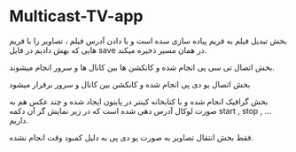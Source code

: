 # Multicast-TV-app

بخش تبدیل فیلم به فریم پیاده سازی سده است و با دادن آدرس فیلم ، تصاویر را با فریم هایی که بهش دادیم در فایل save در همان مسیر ذخیره میکند.

بخش اتصال تی سی پی انجام شده و کانکشن ها بین کانال ها و سرور انجام میشوند.

بخش اتصال یو دی پی انجام شده و کانکشن بین کانال و سرور برقرار میشود

بخش گرافیک انجام شده و با کتابخانه کینتر در پایتون ایجاد شده و چند عکس هم به صورت لوکال آدرس دهی شده است که در زیر نمایش گر آن دکمه start , stop , ... داریم.

فقط بخش انتقال تصاویر به صورت یو دی پی به دلیل کمبود وقت انجام نشده.
